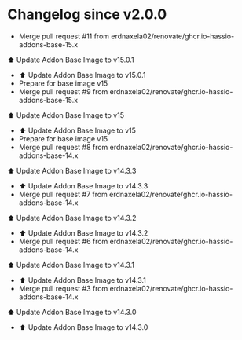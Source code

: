 # Changelog since v2.0.0
- Merge pull request #11 from erdnaxela02/renovate/ghcr.io-hassio-addons-base-15.x

⬆️ Update Addon Base Image to v15.0.1 
- ⬆️ Update Addon Base Image to v15.0.1 
- Prepare for base image v15 
- Merge pull request #9 from erdnaxela02/renovate/ghcr.io-hassio-addons-base-15.x

⬆️ Update Addon Base Image to v15 
- ⬆️ Update Addon Base Image to v15 
- Prepare for base image v15 
- Merge pull request #8 from erdnaxela02/renovate/ghcr.io-hassio-addons-base-14.x

⬆️ Update Addon Base Image to v14.3.3 
- ⬆️ Update Addon Base Image to v14.3.3 
- Merge pull request #7 from erdnaxela02/renovate/ghcr.io-hassio-addons-base-14.x

⬆️ Update Addon Base Image to v14.3.2 
- ⬆️ Update Addon Base Image to v14.3.2 
- Merge pull request #6 from erdnaxela02/renovate/ghcr.io-hassio-addons-base-14.x

⬆️ Update Addon Base Image to v14.3.1 
- ⬆️ Update Addon Base Image to v14.3.1 
- Merge pull request #3 from erdnaxela02/renovate/ghcr.io-hassio-addons-base-14.x

⬆️ Update Addon Base Image to v14.3.0 
- ⬆️ Update Addon Base Image to v14.3.0 
